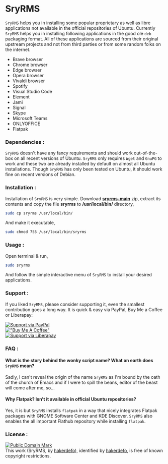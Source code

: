 # SryRMS

`SryRMS` helps you in installing some popular proprietary as well as libre applications not available in the official repositories of Ubuntu. Currently `SryRMS` helps you in installing following applications in the good ole `deb` packaging format. All of these applications are sourced from their original upstream projects and not from third parties or from some random folks on the internet.  

 - Brave browser  
 - Chrome browser  
 - Edge browser  
 - Opera browser  
 - Vivaldi browser  
 - Spotify  
 - Visual Studio Code  
 - Element  
 - Jami  
 - Signal  
 - Skype  
 - Microsoft Teams  
 - ONLYOFFICE  
 - Flatpak  
 
### Dependencies :

`SryRMS` doesn't have any fancy requirements and should work out-of-the-box on all recent versions of Ubuntu. `SryRMS` only requires `Wget` and `GnuPG` to work and these two are already installed by default on almost all Ubuntu installations. Though `SryRMS` has only been tested on Ubuntu, it should work fine on recent versions of Debian.     

### Installation :

Installation of `SryRMS` is very simple. Download **[sryrms-main]** zip, extract its contents and copy the file **sryrms** to **/usr/local/bin/** directory,  

```sh
sudo cp sryrms /usr/local/bin/
```
And make it executable,
```sh
sudo chmod 755 /usr/local/bin/sryrms
```

### Usage :

Open terminal & run,  

```sh
sudo sryrms
```  

And follow the simple interactive menu of `SryRMS` to install your desired applications.  

### Support :

If you liked `SryRMS`, please consider supporting it, even the smallest contribution goes a long way. It is quick & easy via PayPal, Buy Me a Coffee or Liberapay:  

[![Support via PayPal](https://cdn.jsdelivr.net/gh/twolfson/paypal-github-button@1.0.0/dist/button.svg)](https://paypal.me/hakerdefo)  
[!["Buy Me A Coffee"](https://user-images.githubusercontent.com/1376749/120938564-50c59780-c6e1-11eb-814f-22a0399623c5.png)](https://www.buymeacoffee.com/hakerdefo)  
[![Support via Liberapay](https://liberapay.com/assets/widgets/donate.svg)](https://liberapay.com/hakerdefo/donate)  

### FAQ :

#### What is the story behind the wonky script name? What on earth does `SryRMS` mean?  
Sadly, I can't reveal the origin of the name `SryRMS` as I'm bound by the oath of the church of Emacs and if I were to spill the beans, editor of the beast will come after me, so...  

#### Why Flatpak? Isn't it available in official Ubuntu repositories?  
Yes, it is but `SryRMS` installs `flatpak` in a way that nicely integrates Flatpak packages with GNOME Software Center and KDE Discover. `SryRMS` also enables the all important Flathub repository while installing `flatpak`.  

### License :

[![Public Domain Mark](http://i.creativecommons.org/p/mark/1.0/88x31.png)](http://creativecommons.org/publicdomain/mark/1.0/)  
This work (<span property="dct:title">SryRMS</span>, by [<span property="dct:title">hakerdefo</span>](https://github.com/hakerdefo/sryrms)), identified by [<span property="dct:title">hakerdefo</span>](https://hakerdefo.github.io), is free of known copyright restrictions.  

[sryrms-main]:https://github.com/hakerdefo/sryrms/archive/refs/heads/main.zip  
